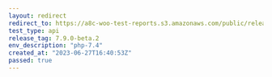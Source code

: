 ```yaml
---
layout: redirect
redirect_to: https://a8c-woo-test-reports.s3.amazonaws.com/public/release/7.9.0-beta.2/php-7.4/api/index.html
test_type: api
release_tag: 7.9.0-beta.2
env_description: "php-7.4"
created_at: "2023-06-27T16:40:53Z"
passed: true
---
```

